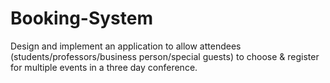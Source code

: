 # Booking-System
Design and implement an application to allow attendees (students/professors/business person/special guests) to choose & register for multiple events in a three day conference.
